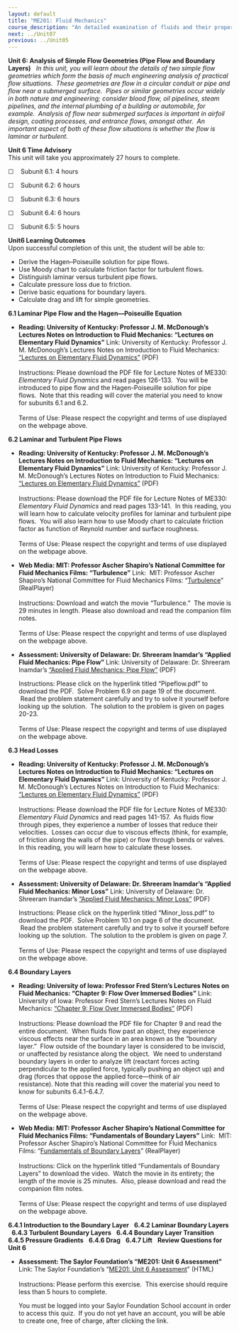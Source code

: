 ```yaml
---
layout: default
title: "ME201: Fluid Mechanics"
course_description: "An detailed examination of fluids and their properties, surveying flow regimes, dynamics and kinematics, Reynolds transport theorem, Navier-Stokes equations, dimensional analysis, boundary—layer theory, and compressible and incompressible flows."
next: ../Unit07
previous: ../Unit05
---
```

**Unit 6: Analysis of Simple Flow Geometries (Pipe Flow and Boundary
Layers)** <span id="6"></span> 
*In this unit, you will learn about the details of two simple flow
geometries which form the basis of much engineering analysis of
practical flow situations.  These geometries are flow in a circular
conduit or pipe and flow near a submerged surface.  Pipes or similar
geometries occur widely in both nature and engineering; consider blood
flow, oil pipelines, steam pipelines, and the internal plumbing of a
building or automobile, for example.  Analysis of flow near submerged
surfaces is important in airfoil design, coating processes, and entrance
flows, amongst other.  An important aspect of both of these flow
situations is whether the flow is laminar or turbulent.*   

**Unit 6 Time Advisory**  
This unit will take you approximately 27 hours to complete.

☐    Subunit 6.1: 4 hours

☐    Subunit 6.2: 6 hours

☐    Subunit 6.3: 6 hours

☐    Subunit 6.4: 6 hours

☐    Subunit 6.5: 5 hours

**Unit6 Learning Outcomes**  
Upon successful completion of this unit, the student will be able to:
-   Derive the Hagen–Poiseuille solution for pipe flows.
-   Use Moody chart to calculate friction factor for turbulent flows.
-   Distinguish laminar versus turbulent pipe flows.
-   Calculate pressure loss due to friction.
-   Derive basic equations for boundary layers.
-   Calculate drag and lift for simple geometries.

**6.1 Laminar Pipe Flow and the Hagen—Poiseuille Equation** <span
id="6.1"></span> 
-   **Reading: University of Kentucky: Professor J. M. McDonough’s
    Lectures Notes on Introduction to Fluid Mechanics: “Lectures on
    Elementary Fluid Dynamics”**
    Link: University of Kentucky: Professor J. M. McDonough’s Lectures
    Notes on Introduction to Fluid Mechanics: [“Lectures on Elementary
    Fluid
    Dynamics”](http://www.engr.uky.edu/~acfd/lecturenotes1.html) (PDF)  
        
     Instructions: Please download the PDF file for Lecture Notes of
    ME330: *Elementary Fluid Dynamics* and read pages 126-133.  You will
    be introduced to pipe flow and the Hagen-Poiseuille solution for
    pipe flows.  Note that this reading will cover the material you need
    to know for subunits 6.1 and 6.2.  
        
     Terms of Use: Please respect the copyright and terms of use
    displayed on the webpage above.  

**6.2 Laminar and Turbulent Pipe Flows** <span id="6.2"></span> 
-   **Reading: University of Kentucky: Professor J. M. McDonough’s
    Lectures Notes on Introduction to Fluid Mechanics: “Lectures on
    Elementary Fluid Dynamics”**
    Link: University of Kentucky: Professor J. M. McDonough’s Lectures
    Notes on Introduction to Fluid Mechanics: [“Lectures on Elementary
    Fluid
    Dynamics”](http://www.engr.uky.edu/~acfd/lecturenotes1.html) (PDF)  
        
     Instructions: Please download the PDF file for Lecture Notes of
    ME330: *Elementary Fluid Dynamics* and read pages 133-141.  In this
    reading, you will learn how to calculate velocity profiles for
    laminar and turbulent pipe flows.  You will also learn how to use
    Moody chart to calculate friction factor as function of Reynold
    number and surface roughness.  
        
     Terms of Use: Please respect the copyright and terms of use
    displayed on the webpage above.  

-   **Web Media: MIT: Professor Ascher Shapiro’s National Committee for
    Fluid Mechanics Films: “Turbulence”**
    Link:  MIT: Professor Ascher Shapiro’s National Committee for Fluid
    Mechanics Films: “[Turbulence](http://web.mit.edu/hml/ncfmf.html)”
    (RealPlayer)  
        
     Instructions: Download and watch the movie “Turbulence.”  The movie
    is 29 minutes in length. Please also download and read the companion
    film notes.  
        
     Terms of Use: Please respect the copyright and terms of use
    displayed on the webpage above.

-   **Assessment: University of Delaware: Dr. Shreeram Inamdar’s
    “Applied Fluid Mechanics: Pipe Flow”**
    Link: University of Delaware: Dr. Shreeram Inamdar’s [“Applied Fluid
    Mechanics: Pipe Flow”](http://udel.edu/~inamdar/EGTE215/) (PDF)  
      
     Instructions: Please click on the hyperlink titled “Pipeflow.pdf”
    to download the PDF.  Solve Problem 6.9 on page 19 of the document.
     Read the problem statement carefully and try to solve it yourself
    before looking up the solution.  The solution to the problem is
    given on pages 20-23.  
        
     Terms of Use: Please respect the copyright and terms of use
    displayed on the webpage above.

**6.3 Head Losses** <span id="6.3"></span> 
-   **Reading: University of Kentucky: Professor J. M. McDonough’s
    Lectures Notes on Introduction to Fluid Mechanics: “Lectures on
    Elementary Fluid Dynamics”**
    Link: University of Kentucky: Professor J. M. McDonough’s Lectures
    Notes on Introduction to Fluid Mechanics: [“Lectures on Elementary
    Fluid
    Dynamics”](http://www.engr.uky.edu/~acfd/lecturenotes1.html) (PDF)  
        
     Instructions: Please download the PDF file for Lecture Notes of
    ME330: *Elementary Fluid Dynamics* and read pages 141-157.  As
    fluids flow through pipes, they experience a number of losses that
    reduce their velocities.  Losses can occur due to viscous effects
    (think, for example, of friction along the walls of the pipe) or
    flow through bends or valves.  In this reading, you will learn how
    to calculate these losses.             
        
     Terms of Use: Please respect the copyright and terms of use
    displayed on the webpage above.

-   **Assessment: University of Delaware: Dr. Shreeram Inamdar’s
    “Applied Fluid Mechanics: Minor Loss”**
    Link: University of Delaware: Dr. Shreeram Inamdar’s [“Applied Fluid
    Mechanics: Minor Loss”](http://udel.edu/~inamdar/EGTE215/) (PDF)  
      
     Instructions: Please click on the hyperlink titled
    “Minor\_loss.pdf” to download the PDF.  Solve Problem 10.1 on page 6
    of the document.  Read the problem statement carefully and try to
    solve it yourself before looking up the solution.  The solution to
    the problem is given on page 7.  
        
     Terms of Use: Please respect the copyright and terms of use
    displayed on the webpage above.

**6.4 Boundary Layers** <span id="6.4"></span> 
-   **Reading: University of Iowa: Professor Fred Stern’s Lectures Notes
    on Fluid Mechanics: “Chapter 9: Flow Over Immersed Bodies”**
    Link: University of Iowa: Professor Fred Stern’s Lectures Notes on
    Fluid Mechanics: [“Chapter 9: Flow Over Immersed
    Bodies”](http://www.engineering.uiowa.edu/~fluids/) (PDF)  
        
     Instructions: Please download the PDF file for Chapter 9 and read
    the entire document.  When fluids flow past an object, they
    experience viscous effects near the surface in an area known as the
    “boundary layer.”  Flow outside of the boundary layer is considered
    to be inviscid, or unaffected by resistance along the object.  We
    need to understand boundary layers in order to analyze lift
    (reactant forces acting perpendicular to the applied force,
    typically pushing an object up) and drag (forces that oppose the
    applied force—think of air resistance). Note that this reading will
    cover the material you need to know for subunits 6.4.1-6.4.7.  
        
     Terms of Use: Please respect the copyright and terms of use
    displayed on the webpage above.

-   **Web Media: MIT: Professor Ascher Shapiro’s National Committee for
    Fluid Mechanics Films: “Fundamentals of Boundary Layers”**
    Link:  MIT: Professor Ascher Shapiro’s National Committee for Fluid
    Mechanics Films: “[Fundamentals of Boundary
    Layers](http://web.mit.edu/hml/ncfmf.html)” (RealPlayer)  
        
     Instructions: Click on the hyperlink titled “Fundamentals of
    Boundary Layers” to download the video.  Watch the movie in its
    entirety; the length of the movie is 25 minutes.  Also, please
    download and read the companion film notes.  
        
     Terms of Use: Please respect the copyright and terms of use
    displayed on the webpage above.

**6.4.1 Introduction to the Boundary Layer** <span id="6.4.1"></span> 
**6.4.2 Laminar Boundary Layers** <span id="6.4.2"></span> 
**6.4.3 Turbulent Boundary Layers** <span id="6.4.3"></span> 
**6.4.4 Boundary Layer Transition** <span id="6.4.4"></span> 
**6.4.5 Pressure Gradients** <span id="6.4.5"></span> 
**6.4.6 Drag** <span id="6.4.6"></span> 
**6.4.7 Lift** <span id="6.4.7"></span> 
**Review Questions for Unit 6** <span id="6.5"></span> 
-   **Assessment: The Saylor Foundation’s “ME201: Unit 6 Assessment"**
    Link: The Saylor Foundation’s “[ME201: Unit 6
    Assessment](http://school.saylor.org/mod/quiz/view.php?id=972)”
    (HTML)  
        
     Instructions: Please perform this exercise.  This exercise should
    require less than 5 hours to complete.  
      
     You must be logged into your Saylor Foundation School account in
    order to access this quiz.  If you do not yet have an account, you
    will be able to create one, free of charge, after clicking the
    link. 


